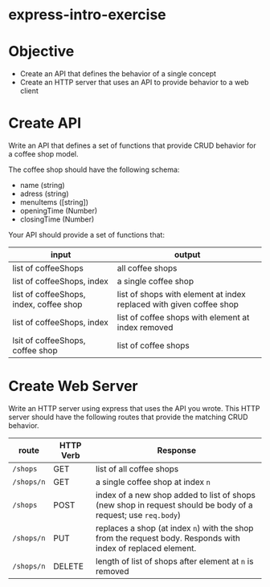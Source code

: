 # express-intro-exercise

# Objective

* Create an API that defines the behavior of a single concept
* Create an HTTP server that uses an API to provide behavior to a web client

# Create API

Write an API that defines a set of functions that provide CRUD behavior for a
coffee shop model.

The coffee shop should have the following schema: 

* name (string)
* adress (string)
* menuItems ([string])
* openingTime (Number)
* closingTime (Number)

Your API should provide a set of functions that: 

input | output
--- | ---
list of coffeeShops | all coffee shops
list of coffeeShops, index | a single coffee shop
list of coffeeShops, index, coffee shop | list of shops with element at index replaced with given coffee shop
list of coffeeShops, index | list of coffee shops with element at index removed
lsit of coffeeShops, coffee shop | list of coffee shops

# Create Web Server

Write an HTTP server using express that uses the API you wrote. This HTTP
server should have the following routes that provide the matching CRUD
behavior.

route | HTTP Verb | Response
--- | --- | ---
`/shops` | GET | list of all coffee shops
`/shops/n` | GET | a single coffee shop at index `n`
`/shops` | POST | index of a new shop added to list of shops (new shop in request should be body of a request; use `req.body`)
`/shops/n` | PUT | replaces a shop (at index `n`) with the shop from the request body. Responds with index of replaced element.
`/shops/n` | DELETE | length of list of shops after element at `n` is removed
